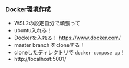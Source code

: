 ### Docker環境作成  
* WSL2の設定自分で頑張って
* ubuntu入れる！  
* Dockerを入れる！ https://www.docker.com/  
* master branch をcloneする！  
* cloneしたディレクトリで `docker-compose up`！  
* http://localhost:5001/
